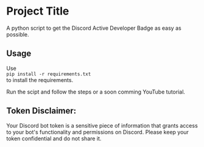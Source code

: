 
# Project Title

A python script to get the Discord Active Developer Badge as easy as possible.

## Usage

Use\
```pip install -r requirements.txt```\
to install the requirements.

Run the scipt and follow the steps or a soon comming YouTube tutorial.



## Token Disclaimer:
Your Discord bot token is a sensitive piece of information that grants access to your bot's functionality and permissions on Discord. Please keep your token confidential and do not share it.
